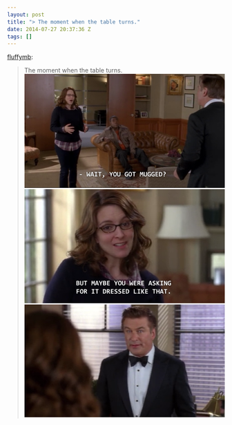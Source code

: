 ```yaml
---
layout: post
title: "> The moment when the table turns."
date: 2014-07-27 20:37:36 Z
tags: []
---
```

[fluffymb](http://fluffymb.tumblr.com/post/90713679505/the-moment-when-the-table-turns):

> The moment when the table turns.
![](/media/2014/07/93041242770_0.png)
![](/media/2014/07/93041242770_1.png)
![](/media/2014/07/93041242770_2.png)
